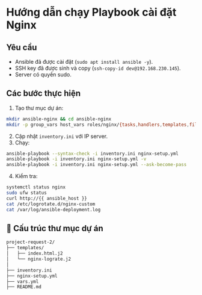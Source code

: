 # Hướng dẫn chạy Playbook cài đặt Nginx

## Yêu cầu
- Ansible đã được cài đặt (`sudo apt install ansible -y`).
- SSH key đã được sinh và copy (`ssh-copy-id dev@192.168.230.145`).
- Server có quyền sudo.

## Các bước thực hiện
1. Tạo thư mục dự án:
``` bash
mkdir ansible-nginx && cd ansible-nginx
mkdir -p group_vars host_vars roles/nginx/{tasks,handlers,templates,files,vars}
```

2. Cập nhật `inventory.ini` với IP server.
3. Chạy:
``` bash
ansible-playbook --syntax-check -i inventory.ini nginx-setup.yml
ansible-playbook -i inventory.ini nginx-setup.yml -v
ansible-playbook -i inventory.ini nginx-setup.yml --ask-become-pass
```

4. Kiểm tra:
``` bash
systemctl status nginx
sudo ufw status
curl http://{{ ansible_host }}
cat /etc/logrotate.d/nginx-custom
cat /var/log/ansible-deployment.log
```

## 📂 Cấu trúc thư mục dự án

```bash
project-request-2/
├── templates/            
│   ├── index.html.j2       
│   └── nginx-lograte.j2           
│
├── inventory.ini          
├── nginx-setup.yml       
├── vars.yml             
├── README.md          
```
